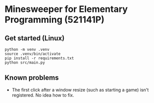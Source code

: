 # Minesweeper for Elementary Programming (521141P)

## Get started (Linux)

`python -m venv .venv`  
`source .venv/bin/activate`  
`pip install -r requirements.txt`  
`python src/main.py`

## Known problems

- The first click after a window resize (such as starting a game) isn't registered. No idea how to fix.
